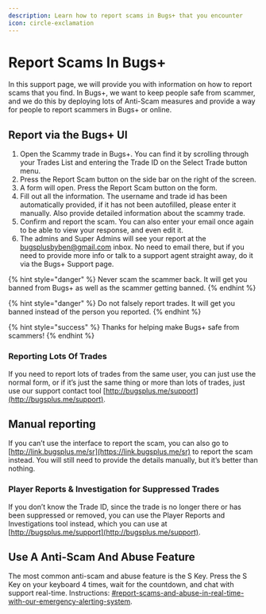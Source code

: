 ```yaml
---
description: Learn how to report scams in Bugs+ that you encounter
icon: circle-exclamation
---
```


# Report Scams In Bugs+

In this support page, we will provide you with information on how to report scams that you find. In Bugs+, we want to keep people safe from scammer, and we do this by deploying lots of Anti-Scam measures and provide a way for people to report scammers in Bugs+ or online.

## Report via the Bugs+ UI

1. Open the Scammy trade in Bugs+. You can find it by scrolling through your Trades List and entering the Trade ID on the Select Trade button menu.
2. Press the Report Scam button on the side bar on the right of the screen.
3. A form will open. Press the Report Scam button on the form.
4. Fill out all the information. The username and trade id has been automatically provided, if it has not been autofilled, please enter it manually. Also provide detailed information about the scammy trade.
5. Confirm and report the scam. You can also enter your email once again to be able to view your response, and even edit it.
6. The admins and Super Admins will see your report at the bugsplusbyben@gmail.com inbox. No need to email there, but if you need to provide more info or talk to a support agent straight away, do it via the Bugs+ Support page.

{% hint style="danger" %}
Never scam the scammer back. It will get you banned from Bugs+ as well as the scammer getting banned.
{% endhint %}

{% hint style="danger" %}
Do not falsely report trades. It will get you banned instead of the person you reported.
{% endhint %}

{% hint style="success" %}
Thanks for helping make Bugs+ safe from scammers!
{% endhint %}

### Reporting Lots Of Trades

If you need to report lots of trades from the same user, you can just use the normal form, or if it’s just the same thing or more than lots of trades, just use our support contact tool [http://bugsplus.me/support](http://bugsplus.me/support).

## Manual reporting

If you can’t use the interface to report the scam, you can also go to [http://link.bugsplus.me/sr](https://link.bugsplus.me/sr) to report the scam instead. You will still need to provide the details manually, but it’s better than nothing.

### Player Reports & Investigation for Suppressed Trades

If you don’t know the Trade ID, since the trade is no longer there or has been suppressed or removed, you can use the Player Reports and Investigations tool instead, which you can use at [http://bugsplus.me/support](http://bugsplus.me/support).

## Use A Anti-Scam And Abuse Feature

The most common anti-scam and abuse feature is the S Key. Press the S Key on your keyboard 4 times, wait for the countdown, and chat with support real-time. Instructions: [#report-scams-and-abuse-in-real-time-with-our-emergency-alerting-system](anti-scam-and-abuse-features.md#report-scams-and-abuse-in-real-time-with-our-emergency-alerting-system "mention").
